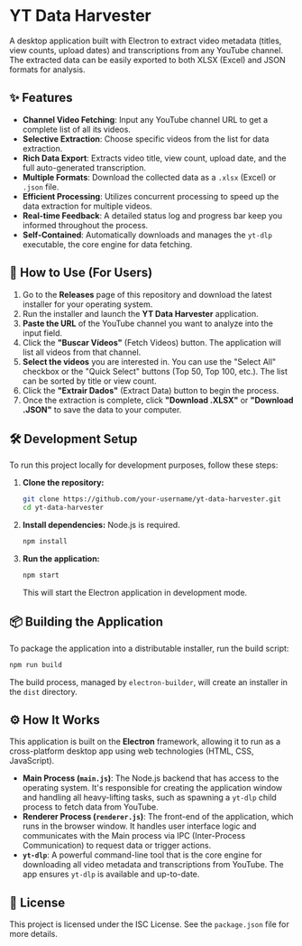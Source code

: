 # YT Data Harvester

A desktop application built with Electron to extract video metadata (titles, view counts, upload dates) and transcriptions from any YouTube channel. The extracted data can be easily exported to both XLSX (Excel) and JSON formats for analysis.

## ✨ Features

-   **Channel Video Fetching**: Input any YouTube channel URL to get a complete list of all its videos.
-   **Selective Extraction**: Choose specific videos from the list for data extraction.
-   **Rich Data Export**: Extracts video title, view count, upload date, and the full auto-generated transcription.
-   **Multiple Formats**: Download the collected data as a `.xlsx` (Excel) or `.json` file.
-   **Efficient Processing**: Utilizes concurrent processing to speed up the data extraction for multiple videos.
-   **Real-time Feedback**: A detailed status log and progress bar keep you informed throughout the process.
-   **Self-Contained**: Automatically downloads and manages the `yt-dlp` executable, the core engine for data fetching.

## 🚀 How to Use (For Users)

1.  Go to the **Releases** page of this repository and download the latest installer for your operating system.
2.  Run the installer and launch the **YT Data Harvester** application.
3.  **Paste the URL** of the YouTube channel you want to analyze into the input field.
4.  Click the **"Buscar Vídeos"** (Fetch Videos) button. The application will list all videos from that channel.
5.  **Select the videos** you are interested in. You can use the "Select All" checkbox or the "Quick Select" buttons (Top 50, Top 100, etc.). The list can be sorted by title or view count.
6.  Click the **"Extrair Dados"** (Extract Data) button to begin the process.
7.  Once the extraction is complete, click **"Download .XLSX"** or **"Download .JSON"** to save the data to your computer.

## 🛠️ Development Setup

To run this project locally for development purposes, follow these steps:

1.  **Clone the repository:**
    ```bash
    git clone https://github.com/your-username/yt-data-harvester.git
    cd yt-data-harvester
    ```

2.  **Install dependencies:**
    Node.js is required.
    ```bash
    npm install
    ```

3.  **Run the application:**
    ```bash
    npm start
    ```
    This will start the Electron application in development mode.

## 📦 Building the Application

To package the application into a distributable installer, run the build script:

```bash
npm run build
```

The build process, managed by `electron-builder`, will create an installer in the `dist` directory.

## ⚙️ How It Works

This application is built on the **Electron** framework, allowing it to run as a cross-platform desktop app using web technologies (HTML, CSS, JavaScript).

-   **Main Process (`main.js`)**: The Node.js backend that has access to the operating system. It's responsible for creating the application window and handling all heavy-lifting tasks, such as spawning a `yt-dlp` child process to fetch data from YouTube.
-   **Renderer Process (`renderer.js`)**: The front-end of the application, which runs in the browser window. It handles user interface logic and communicates with the Main process via IPC (Inter-Process Communication) to request data or trigger actions.
-   **`yt-dlp`**: A powerful command-line tool that is the core engine for downloading all video metadata and transcriptions from YouTube. The app ensures `yt-dlp` is available and up-to-date.

## 📄 License

This project is licensed under the ISC License. See the `package.json` file for more details.
